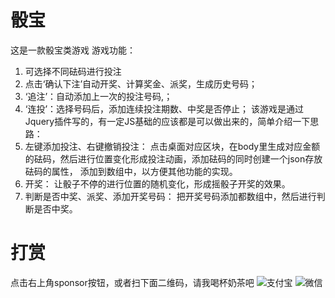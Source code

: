 # 骰宝
这是一款骰宝类游戏
游戏功能：
1. 可选择不同砝码进行投注
2. 点击‘确认下注’自动开奖、计算奖金、派奖，生成历史号码；
3. ‘追注’：自动添加上一次的投注号码,；
4. ‘连投’：选择号码后，添加连续投注期数、中奖是否停止；
该游戏是通过Jquery插件写的，有一定JS基础的应该都是可以做出来的，简单介绍一下思路：
1. 左键添加投注、右键撤销投注：
点击桌面对应区块，在body里生成对应金额的砝码，然后进行位置变化形成投注动画，添加砝码的同时创建一个json存放砝码的属性， 添加到数组中，以方便其他功能的实现。
2. 开奖：
让骰子不停的进行位置的随机变化，形成摇骰子开奖的效果。
3. 判断是否中奖、派奖、添加开奖号码：
把开奖号码添加都数组中，然后进行判断是否中奖。
# 打赏
点击右上角sponsor按钮，或者扫下面二维码，请我喝杯奶茶吧
![支付宝](https://leeseean.github.io/source-zone/zfb.jpg)
![微信](https://leeseean.github.io/source-zone/wx.png)
